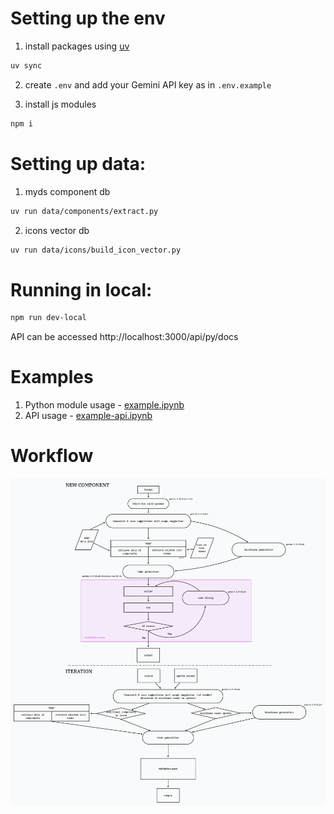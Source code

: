 # Setting up the env
1. install packages using [uv](https://github.com/astral-sh/uv)
```sh
uv sync
```

2. create `.env` and add your Gemini API key as in `.env.example`

3. install js modules
```sh
npm i
```

# Setting up data:
1. myds component db
```sh
uv run data/components/extract.py
```

2. icons vector db
```sh
uv run data/icons/build_icon_vector.py
```

# Running in local:
```sh
npm run dev-local
```
API can be accessed http://localhost:3000/api/py/docs

# Examples
1. Python module usage - [example.ipynb](examples/example.ipynb)
2. API usage - [example-api.ipynb](examples/example-api.ipynb)

# Workflow
![workflow](process.png)